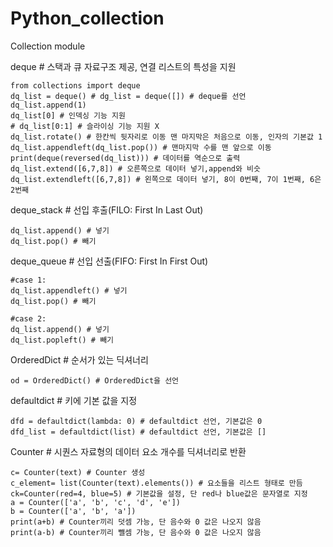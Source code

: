 # Python_collection
Collection module

deque # 스택과 큐 자료구조 제공, 연결 리스트의 특성을 지원

    from collections import deque
    dq_list = deque() # dg_list = deque([]) # deque를 선언 
	dq_list.append(1)
	dq_list[0] # 인덱싱 기능 지원
	# dq_list[0:1] # 슬라이싱 기능 지원 X
	dq_list.rotate() # 한칸씩 뒷자리로 이동 맨 마지막은 처음으로 이동, 인자의 기본값 1
	dq_list.appendleft(dq_list.pop()) # 맨마지막 수를 맨 앞으로 이동
	print(deque(reversed(dq_list))) # 데이터를 역순으로 출력
	dq_list.extend([6,7,8]) # 오른쪽으로 데이터 넣기,append와 비슷
	dq_list.extendleft([6,7,8]) # 왼쪽으로 데이터 넣기, 8이 0번째, 7이 1번째, 6은 2번째
	
deque_stack # 선입 후출(FILO: First In Last Out)

	dq_list.append() # 넣기
	dq_list.pop() # 빼기
	

deque_queue # 선입 선출(FIFO: First In First Out)

	#case 1:
	dq_list.appendleft() # 넣기
	dq_list.pop() # 빼기
	
	#case 2:
	dq_list.append() # 넣기
	dq_list.popleft() # 빼기

	
OrderedDict # 순서가 있는 딕셔너리


	od = OrderedDict() # OrderedDict을 선언
	
defaultdict # 키에 기본 값을 지정

	dfd = defaultdict(lambda: 0) # defaultdict 선언, 기본값은 0
	dfd_list = defaultdict(list) # defaultdict 선언, 기본값은 []
		
Counter # 시퀀스 자료형의 데이터 요소 개수를 딕셔너리로 반환

	c= Counter(text) # Counter 생성
	c_element= list(Counter(text).elements()) # 요소들을 리스트 형태로 만듬
	ck=Counter(red=4, blue=5) # 기본값을 설정, 단 red나 blue값은 문자열로 지정
	a = Counter(['a', 'b', 'c', 'd', 'e'])
	b = Counter(['a', 'b', 'a'])
	print(a+b) # Counter끼리 덧셈 가능, 단 음수와 0 값은 나오지 않음
	print(a-b) # Counter끼리 뺄셈 가능, 단 음수와 0 값은 나오지 않음
	
	
